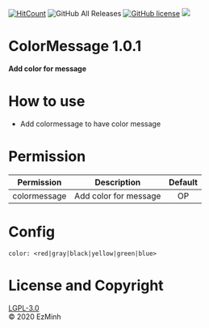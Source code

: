 ﻿[![HitCount](http://hits.dwyl.com/EzMinh/ColorMessage.svg)](http://hits.dwyl.com/EzMinh/ColorMessage)
![GitHub All Releases](https://img.shields.io/github/downloads/EzMinh/ColorMessage/total)
[![GitHub license](https://img.shields.io/github/license/EzMinh/ColorMessage)](https://github.com/EzMinh/ColorMessage/blob/master/LICENSE)
[![](https://poggit.pmmp.io/shield.state/ColorMessage)](https://poggit.pmmp.io/p/ColorMessage)
# ColorMessage 1.0.1
**Add color for message**
# How to use
- Add colormessage to have color message
# Permission
|   Permission  |      Description      | Default |
|:-------------:|:---------------------:|:-------:|
| colormessage  | Add color for message |    OP   |
# Config
```
color: <red|gray|black|yellow|green|blue>
```
# License and Copyright
[LGPL-3.0](https://github.com/EzMinh/ColorMessage/blob/master/LICENSE) <br/>
© 2020 EzMinh
